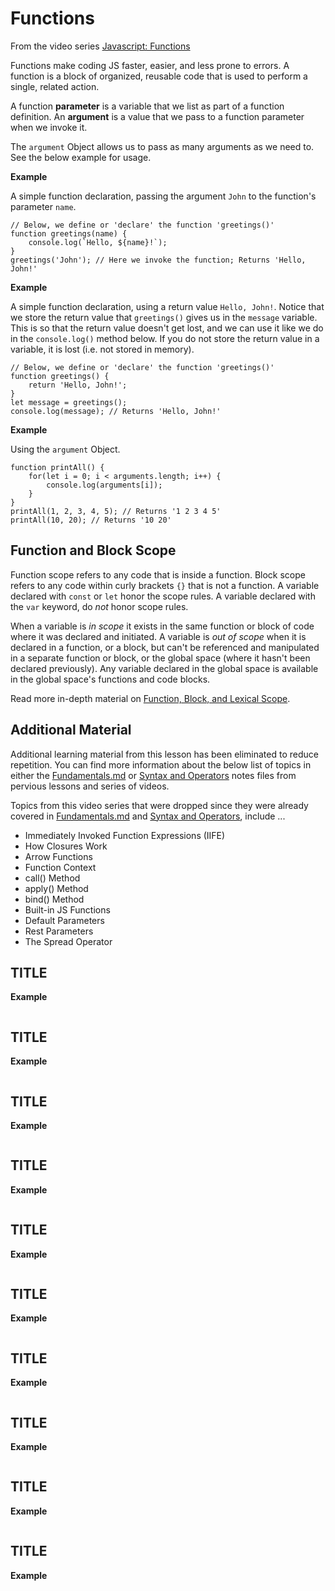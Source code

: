 # Functions
From the video series [Javascript: Functions](https://app.pluralsight.com/library/courses/javascript-functions/table-of-contents)

Functions make coding JS faster, easier, and less prone to errors. A function is a block of organized, reusable code that is used to perform a single, related action.

A function **parameter** is a variable that we list as part of a function definition. An **argument** is a value that we pass to a function parameter when we invoke it. 

The `argument` Object allows us to pass as many arguments as we need to. See the below example for usage.

**Example**

A simple function declaration, passing the argument `John` to the function's parameter `name`.
```
// Below, we define or 'declare' the function 'greetings()'
function greetings(name) {
    console.log(`Hello, ${name}!`);
}
greetings('John'); // Here we invoke the function; Returns 'Hello, John!'
```

**Example**

A simple function declaration, using a return value `Hello, John!`. Notice that we store the return value that `greetings()` gives us in the `message` variable. This is so that the return value doesn't get lost, and we can use it like we do in the `console.log()` method below. If you do not store the return value in a variable, it is lost (i.e. not stored in memory).
```
// Below, we define or 'declare' the function 'greetings()'
function greetings() {
    return 'Hello, John!';
}
let message = greetings();
console.log(message); // Returns 'Hello, John!'
```

**Example**

Using the `argument` Object.
```
function printAll() {
    for(let i = 0; i < arguments.length; i++) {
        console.log(arguments[i]);
    }
}
printAll(1, 2, 3, 4, 5); // Returns '1 2 3 4 5'
printAll(10, 20); // Returns '10 20'
```

## Function and Block Scope
Function scope refers to any code that is inside a function. Block scope refers to any code within curly brackets `{}` that is not a function. A variable declared with `const` or `let` honor the scope rules. A variable declared with the `var` keyword, do _not_ honor scope rules.

When a variable is _in scope_ it exists in the same function or block of code where it was declared and initiated. A variable is _out of scope_ when it is declared in a function, or a block, but can't be referenced and manipulated in a separate function or block, or the global space (where it hasn't been declared previously). Any variable declared in the global space is available in the global space's functions and code blocks.

Read more in-depth material on [Function, Block, and Lexical Scope](https://www.freecodecamp.org/news/javascript-lexical-scope-tutorial/).


## Additional Material
Additional learning material from this lesson has been eliminated to reduce repetition. You can find more information about the below list of topics in either the [Fundamentals.md](../09-05-08/2-Fundamentals.md) or [Syntax and Operators](../09-05-08/3-Syntax-and-Operators.md) notes files from pervious lessons and series of videos.

Topics from this video series that were dropped since they were already covered in [Fundamentals.md](../09-05-08/2-Fundamentals.md) and [Syntax and Operators](../09-05-08/3-Syntax-and-Operators.md), include ...
 - Immediately Invoked Function Expressions (IIFE)
 - How Closures Work
 - Arrow Functions
 - Function Context
 - call() Method
 - apply() Method
 - bind() Method
 - Built-in JS Functions
 - Default Parameters
 - Rest Parameters
 - The Spread Operator


## TITLE
**Example**
```
```

## TITLE
**Example**
```
```

## TITLE
**Example**
```
```

## TITLE
**Example**
```
```

## TITLE
**Example**
```
```

## TITLE
**Example**
```
```

## TITLE
**Example**
```
```

## TITLE
**Example**
```
```

## TITLE
**Example**
```
```

## TITLE
**Example**
```
```



